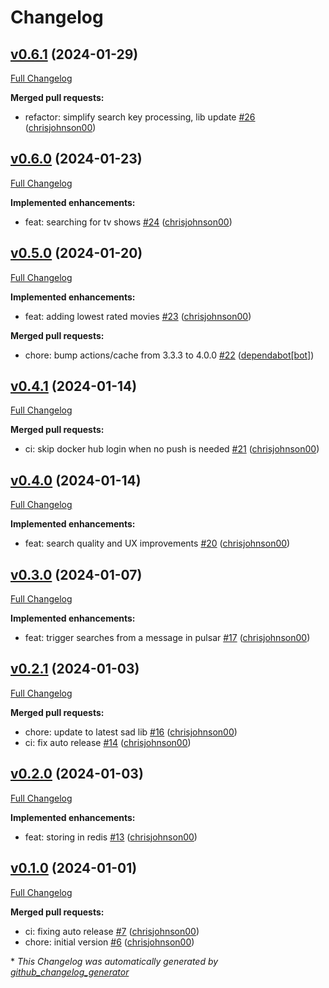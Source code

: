 # Changelog

## [v0.6.1](https://github.com/chrisjohnson00/plex-sad-search/tree/v0.6.1) (2024-01-29)

[Full Changelog](https://github.com/chrisjohnson00/plex-sad-search/compare/v0.6.0...v0.6.1)

**Merged pull requests:**

- refactor: simplify search key processing, lib update [\#26](https://github.com/chrisjohnson00/plex-sad-search/pull/26) ([chrisjohnson00](https://github.com/chrisjohnson00))

## [v0.6.0](https://github.com/chrisjohnson00/plex-sad-search/tree/v0.6.0) (2024-01-23)

[Full Changelog](https://github.com/chrisjohnson00/plex-sad-search/compare/v0.5.0...v0.6.0)

**Implemented enhancements:**

- feat: searching for tv shows [\#24](https://github.com/chrisjohnson00/plex-sad-search/pull/24) ([chrisjohnson00](https://github.com/chrisjohnson00))

## [v0.5.0](https://github.com/chrisjohnson00/plex-sad-search/tree/v0.5.0) (2024-01-20)

[Full Changelog](https://github.com/chrisjohnson00/plex-sad-search/compare/v0.4.1...v0.5.0)

**Implemented enhancements:**

- feat: adding lowest rated movies [\#23](https://github.com/chrisjohnson00/plex-sad-search/pull/23) ([chrisjohnson00](https://github.com/chrisjohnson00))

**Merged pull requests:**

- chore: bump actions/cache from 3.3.3 to 4.0.0 [\#22](https://github.com/chrisjohnson00/plex-sad-search/pull/22) ([dependabot[bot]](https://github.com/apps/dependabot))

## [v0.4.1](https://github.com/chrisjohnson00/plex-sad-search/tree/v0.4.1) (2024-01-14)

[Full Changelog](https://github.com/chrisjohnson00/plex-sad-search/compare/v0.4.0...v0.4.1)

**Merged pull requests:**

- ci: skip docker hub login when no push is needed [\#21](https://github.com/chrisjohnson00/plex-sad-search/pull/21) ([chrisjohnson00](https://github.com/chrisjohnson00))

## [v0.4.0](https://github.com/chrisjohnson00/plex-sad-search/tree/v0.4.0) (2024-01-14)

[Full Changelog](https://github.com/chrisjohnson00/plex-sad-search/compare/v0.3.0...v0.4.0)

**Implemented enhancements:**

- feat: search quality and UX improvements [\#20](https://github.com/chrisjohnson00/plex-sad-search/pull/20) ([chrisjohnson00](https://github.com/chrisjohnson00))

## [v0.3.0](https://github.com/chrisjohnson00/plex-sad-search/tree/v0.3.0) (2024-01-07)

[Full Changelog](https://github.com/chrisjohnson00/plex-sad-search/compare/v0.2.1...v0.3.0)

**Implemented enhancements:**

- feat: trigger searches from a message in pulsar [\#17](https://github.com/chrisjohnson00/plex-sad-search/pull/17) ([chrisjohnson00](https://github.com/chrisjohnson00))

## [v0.2.1](https://github.com/chrisjohnson00/plex-sad-search/tree/v0.2.1) (2024-01-03)

[Full Changelog](https://github.com/chrisjohnson00/plex-sad-search/compare/v0.2.0...v0.2.1)

**Merged pull requests:**

- chore: update to latest sad lib [\#16](https://github.com/chrisjohnson00/plex-sad-search/pull/16) ([chrisjohnson00](https://github.com/chrisjohnson00))
- ci: fix auto release [\#14](https://github.com/chrisjohnson00/plex-sad-search/pull/14) ([chrisjohnson00](https://github.com/chrisjohnson00))

## [v0.2.0](https://github.com/chrisjohnson00/plex-sad-search/tree/v0.2.0) (2024-01-03)

[Full Changelog](https://github.com/chrisjohnson00/plex-sad-search/compare/v0.1.0...v0.2.0)

**Implemented enhancements:**

- feat: storing in redis [\#13](https://github.com/chrisjohnson00/plex-sad-search/pull/13) ([chrisjohnson00](https://github.com/chrisjohnson00))

## [v0.1.0](https://github.com/chrisjohnson00/plex-sad-search/tree/v0.1.0) (2024-01-01)

[Full Changelog](https://github.com/chrisjohnson00/plex-sad-search/compare/111918c762e9fc162d2d5d4568898034e0f65a34...v0.1.0)

**Merged pull requests:**

- ci: fixing auto release [\#7](https://github.com/chrisjohnson00/plex-sad-search/pull/7) ([chrisjohnson00](https://github.com/chrisjohnson00))
- chore: initial version [\#6](https://github.com/chrisjohnson00/plex-sad-search/pull/6) ([chrisjohnson00](https://github.com/chrisjohnson00))



\* *This Changelog was automatically generated by [github_changelog_generator](https://github.com/github-changelog-generator/github-changelog-generator)*
